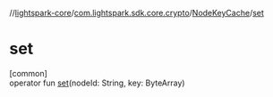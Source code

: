 //[lightspark-core](../../../index.md)/[com.lightspark.sdk.core.crypto](../index.md)/[NodeKeyCache](index.md)/[set](set.md)

# set

[common]\
operator fun [set](set.md)(nodeId: String, key: ByteArray)
